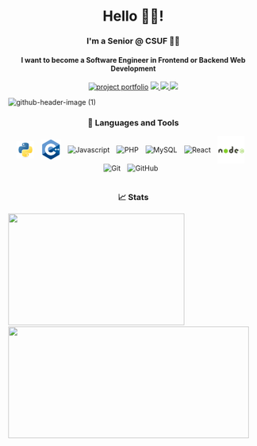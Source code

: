 # <h1 align="center" dir="auto">Hello 🙋‍♂️! </h1>

<h3 align="center" dir="auto">  I'm a Senior @ CSUF 👨‍🎓 </h3>

<h4 align="center" dir="auto"> I want to become a Software Engineer in Frontend or Backend Web Development</h4>

<p align="center">
    <a href="https://cesargz.com">
        <img alt="project portfolio" title="My Project Portfolio" 
        src="https://custom-icon-badges.demolab.com/badge/cesar--gz-Project%20Portfolio-lightblue?style=for-the-badge"
        /></a>
    <a href="https://www.linkedin.com/in/cesargz/" rel="nofollow"> <img src="https://img.shields.io/badge/LinkedIn-0077B5?style=for-the-badge&logo=linkedin&logoColor=white"> 
    </a>
        <a href="mailto:cesar7720g@gmail.com">
        <img src="https://img.shields.io/badge/Gmail-D14836?style=for-the-badge&logo=gmail&logoColor=white" style="max-width: 100%;">
    </a>
    <a href="https://i.ibb.co/RHHv4yp/resume-picture.png"><img src="https://img.shields.io/badge/Resume-18A303?style=for-the-badge&logo=LibreOffice&logoColor=white"></a>

![github-header-image (1)](https://i.ibb.co/k8VNd5c/github.png)
</p>

### <h3 align="center"> 🧰 Languages and Tools </h3>
<p align="center">
<img align="center" alt="Python" width="35px" style="padding-right:10px;" 
    src="https://raw.githubusercontent.com/devicons/devicon/master/icons/python/python-original.svg"/>
<img src="https://raw.githubusercontent.com/devicons/devicon/master/icons/cplusplus/cplusplus-original.svg"  align="center" width="40px" height="40px" style="max-width: 100%; padding-right:10px"/>
<img align="center" alt="Javascript" width="35px" style="padding-right:10px;" 
    src="https://cdn.jsdelivr.net/gh/devicons/devicon/icons/javascript/javascript-plain.svg"/>
<img align="center" alt="PHP" width="45px" style="padding-right:10px;" 
    src="https://cdn.jsdelivr.net/gh/devicons/devicon/icons/php/php-plain.svg"/>
<img align="center" alt="MySQL" width="50px" style="padding-right:10px;" 
    src="https://cdn.jsdelivr.net/gh/devicons/devicon/icons/mysql/mysql-plain-wordmark.svg"/>
<img align="center" alt="React" width="35px" style="padding-right:10px;" 
    src="https://cdn.jsdelivr.net/gh/devicons/devicon/icons/react/react-original.svg"/>
<img align="center" alt="Node.js" width="55px" style="padding-right:10px;" 
    src="https://raw.githubusercontent.com/devicons/devicon/master/icons/nodejs/nodejs-original-wordmark.svg"/>
<img align="center" alt="Git" width="40px" style="padding-right:10px;" 
    src="https://camo.githubusercontent.com/fbfcb9e3dc648adc93bef37c718db16c52f617ad055a26de6dc3c21865c3321d/68747470733a2f2f7777772e766563746f726c6f676f2e7a6f6e652f6c6f676f732f6769742d73636d2f6769742d73636d2d69636f6e2e737667"/>
<img align="center" alt="GitHub" width="35px" style="padding-right:10px;" 
    src="https://cdn.jsdelivr.net/gh/devicons/devicon/icons/github/github-original.svg"/>
</p>


#

### <h3 align="center"> 📈 Stats </h3>

<a><img width="355" height="225" src="https://github-readme-stats.vercel.app/api/top-langs/?username=cesar-gz&theme=algolia&layout=compact"></a>
<a><img width="485" height="225" src="https://github-readme-stats-sigma-five.vercel.app/api?username=cesar-gz&theme=algolia&show_icons=true&include_all_commits=true&hide=stars" border-radius="40px" max-width="100%"> </a>

